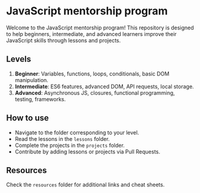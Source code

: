 # JavaScript mentorship program

Welcome to the JavaScript mentorship program! This repository is designed to help beginners, intermediate, and advanced learners improve their JavaScript skills through lessons and projects.

## Levels

1. **Beginner**: Variables, functions, loops, conditionals, basic DOM manipulation.
2. **Intermediate**: ES6 features, advanced DOM, API requests, local storage.
3. **Advanced**: Asynchronous JS, closures, functional programming, testing, frameworks.

## How to use

- Navigate to the folder corresponding to your level.
- Read the lessons in the `lessons` folder.
- Complete the projects in the `projects` folder.
- Contribute by adding lessons or projects via Pull Requests.

## Resources

Check the `resources` folder for additional links and cheat sheets.
